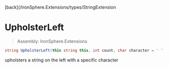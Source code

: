﻿

[back](/IronSphere.Extensions/types/StringExtension

# UpholsterLeft

> Assembly: IronSphere.Extensions

```csharp
string UpholsterLeft(this string this, int count, char character = ' ')
```

upholsters a string on the left with a specific character

 